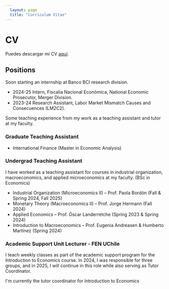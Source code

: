 ```yaml
---
  layout: page
  title: "Currículum Vitae"
---
```


# CV

Puedes descargar mi CV [aquí](assets/cv_martinez_latex.pdf).

## Positions

Soon starting an internship at Banco BCI research division. 

- 2024-25 Intern, Fiscalía Nacional Económica, National Economic Prosecutor, Merger Division.
- 2023-24 Research Assistant, Labor Market Mismatch Causes and Consecuences (LM2C2).


Some teaching experience from my work as a teaching assistant and tutor at my faculty. 
### Graduate Teaching Assistant
- International Finance (Master in Economic Analysis)

### Undergrad Teaching Assistant
I have worked as a teaching assistant for courses in industrial organization, macroeconomics, and applied microeconomics at my faculty. (BSc in Economics)
- Industrial Organization (Microeconomics II) – Prof. Paola Bordón (Fall & Spring 2024, Fall 2025)
- Monetary Theory (Macroeconomics II) – Prof. Jorge Hermann (Fall 2024)
- Applied Economics – Prof. Óscar Landerretche (Spring 2023 & Spring 2024)
- Introduction to Macroeconomics – Prof. Eugenia Andreasen & Humberto Martínez (Spring 2024)

### Academic Support Unit Lecturer - FEN UChile
I teach weekly classes as part of the academic support program for the Introduction to Economics course. In 2024, I was responsible for three groups, and in 2025, I will continue in this role while also serving as Tutor Coordinator.

I'm currently the tutor coordinator for Introduction to Economics
